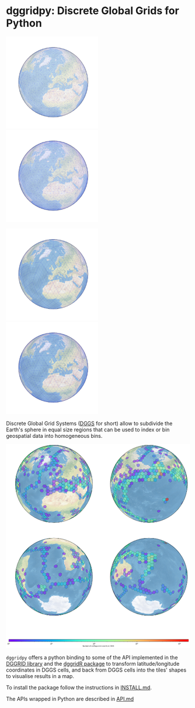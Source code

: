 # dggridpy: Discrete Global Grids for Python


<img src="notebooks/image/ISEA3H.png" width="50%"/> <img src="notebooks/image/ISEA4H.png" width="50%"/>

<img src="notebooks/image/ISEA4D.png" width="50%"/> <img src="notebooks/image/ISEA4T.png" width="50%"/>



Discrete Global Grid Systems ([DGGS](http://www.opengeospatial.org/projects/groups/dggsswg) for short) allow to subdivide the Earth's sphere in equal size regions that can be used to index or bin geospatial data into homogeneous bins.

![image](notebooks/image/earthquackes.png)

`dggridpy` offers a python binding to some of the API implemented in the [DGGRID library][dggrid] and the [dggridR package][dggridr] to transform latitude/longitude coordinates in DGGS cells, and back from DGGS cells into the tiles' shapes to visualise results in a map.

[dggrid]: http://www.discreteglobalgrids.org/software/
[dggridr]: https://github.com/r-barnes/dggridR



To install the package follow the instructions in [INSTALL.md](INSTALL.md).

The APIs wrapped in Python are described in [API.md](API.md)
